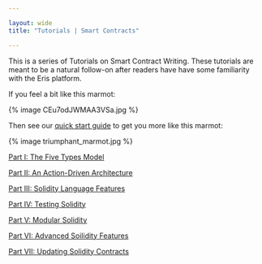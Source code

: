 ```yaml
---

layout: wide
title: "Tutorials | Smart Contracts"

---
```


This is a series of Tutorials on Smart Contract Writing. These tutorials are meant to be a natural follow-on after readers have have some familiarity with the Eris platform.

If you feel a bit like this marmot:

{% image CEu7odJWMAA3VSa.jpg %}

Then see our [quick start guide](../getting-started/) to get you more like this marmot:

{% image triumphant_marmot.jpg %}

[Part I: The Five Types Model](solidity-1)

[Part II: An Action-Driven Architecture](solidity-2)

[Part III: Solidity Language Features](solidity-3)

[Part IV: Testing Solidity](solidity-4)

[Part V: Modular Solidity](solidity-5)

[Part VI: Advanced Soilidity Features](solidity-6)

[Part VII: Updating Solidity Contracts](updating-solidity-7)